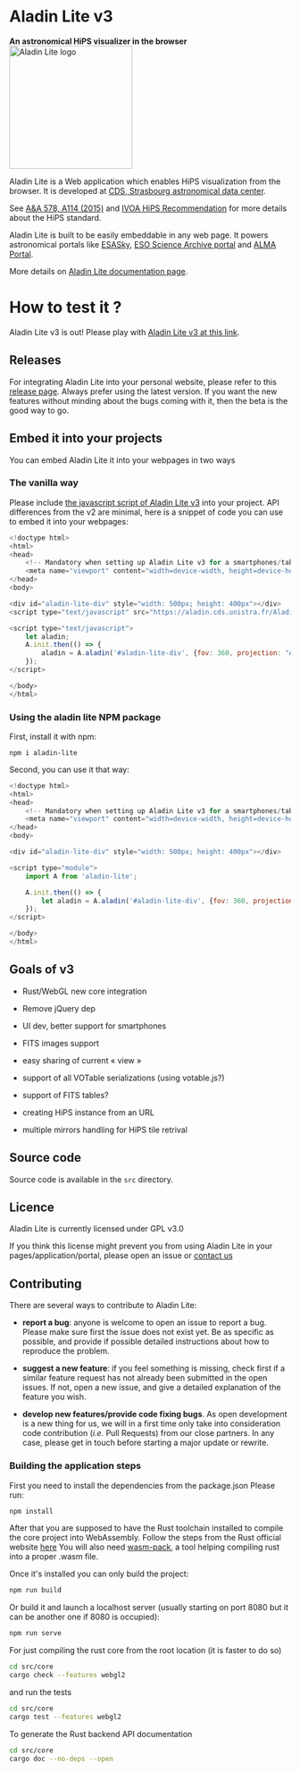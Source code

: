 # Aladin Lite v3

**An astronomical HiPS visualizer in the browser** <img src="aladin-logo.png" alt="Aladin Lite logo" width="220">

Aladin Lite is a Web application which enables HiPS visualization from the browser. It is developed at [CDS, Strasbourg astronomical data center](http://cds.unistra.fr/).

See [A&A 578, A114 (2015)](https://arxiv.org/abs/1505.02291) and [IVOA HiPS Recommendation](http://ivoa.net/documents/HiPS/index.html) for more details about the HiPS standard.

Aladin Lite is built to be easily embeddable in any web page. It powers astronomical portals like [ESASky](https://sky.esa.int/), [ESO Science Archive portal](http://archive.eso.org/scienceportal/) and [ALMA Portal](https://almascience.eso.org/asax/).

More details on [Aladin Lite documentation page](http://aladin.u-strasbg.fr/AladinLite/doc/).

# How to test it ?

Aladin Lite v3 is out! Please play with [Aladin Lite v3 at this link](https://aladin.u-strasbg.fr/AladinLite).

## Releases

For integrating Aladin Lite into your personal website, please refer to this [release page](https://aladin.cds.unistra.fr/AladinLite/doc/release/).
Always prefer using the latest version. If you want the new features without minding about the bugs coming with it, then the beta is the good way to go.

## Embed it into your projects

You can embed Aladin Lite it into your webpages in two ways

### The vanilla way

Please include [the javascript script of Aladin Lite v3](https://aladin.cds.unistra.fr/AladinLite/api/v3/latest/aladin.js) into your project. API differences from the v2 are minimal, here is a snippet of code you can use to embed it into your webpages:

```js
<!doctype html>
<html>
<head>
    <!-- Mandatory when setting up Aladin Lite v3 for a smartphones/tablet usage -->
    <meta name="viewport" content="width=device-width, height=device-height, initial-scale=1.0, user-scalable=no">
</head>
<body>

<div id="aladin-lite-div" style="width: 500px; height: 400px"></div>
<script type="text/javascript" src="https://aladin.cds.unistra.fr/AladinLite/api/v3/latest/aladin.js" charset="utf-8"></script>

<script type="text/javascript">
    let aladin;
    A.init.then(() => {
        aladin = A.aladin('#aladin-lite-div', {fov: 360, projection: "AIT", cooFrame: 'equatorial', showCooGridControl: true, showSimbadPointerControl: true, showCooGrid: true});
    });
</script>

</body>
</html>
```

### Using the aladin lite NPM package

First, install it with npm:

```npm i aladin-lite```

Second, you can use it that way:

```js
<!doctype html>
<html>
<head>
    <!-- Mandatory when setting up Aladin Lite v3 for a smartphones/tablet usage -->
    <meta name="viewport" content="width=device-width, height=device-height, initial-scale=1.0, user-scalable=no">
</head>
<body>

<div id="aladin-lite-div" style="width: 500px; height: 400px"></div>

<script type="module">
    import A from 'aladin-lite';

    A.init.then(() => {
        let aladin = A.aladin('#aladin-lite-div', {fov: 360, projection: "AIT", cooFrame: 'equatorial', showCooGridControl: true, showSimbadPointerControl: true, showCooGrid: true});
    });
</script>

</body>
</html>
```

## Goals of v3

- Rust/WebGL new core integration

- Remove jQuery dep

- UI dev, better support for smartphones

- FITS images support

- easy sharing of current « view »

- support of all VOTable serializations (using votable.js?)

- support of FITS tables?

- creating HiPS instance from an URL

- multiple mirrors handling for HiPS tile retrival

## Source code

Source code is available in the ``src`` directory.

## Licence

Aladin Lite is currently licensed under GPL v3.0

If you think this license might prevent you from using Aladin Lite in your pages/application/portal, please open an issue or [contact us](mailto:cds-question@unistra.fr)

## Contributing

There are several ways to contribute to Aladin Lite:

- **report a bug**: anyone is welcome to open an issue to report a bug. Please make sure first the issue does not exist yet. Be as specific as possible, and provide if possible detailed instructions about how to reproduce the problem.

- **suggest a new feature**: if you feel something is missing, check first if a similar feature request has not already been submitted in the open issues. If not, open a new issue, and give a detailed explanation of the feature you wish.

- **develop new features/provide code fixing bugs**. As open development is a new thing for us, we will in a first time only take into consideration code contribution (_i.e._ Pull Requests) from our close partners.
In any case, please get in touch before starting a major update or rewrite.

### Building the application steps

First you need to install the dependencies from the package.json
Please run:

```bash
npm install
```

After that you are supposed to have the Rust toolchain installed
to compile the core project into WebAssembly.
Follow the steps from the Rust official website [here](https://www.rust-lang.org/learn/get-started)
You will also need [wasm-pack](https://rustwasm.github.io/wasm-pack/), a tool helping compiling rust into a proper .wasm file.

Once it's installed you can only build the project:
```bash
npm run build
```

Or build it and launch a localhost server (usually starting on port 8080 but it can be another one if 8080 is occupied):
```bash
npm run serve
```

For just compiling the rust core from the root location (it is faster to do so)

```bash
cd src/core
cargo check --features webgl2
```

and run the tests

```bash
cd src/core
cargo test --features webgl2
```

To generate the Rust backend API documentation

```bash
cd src/core
cargo doc --no-deps --open
```
